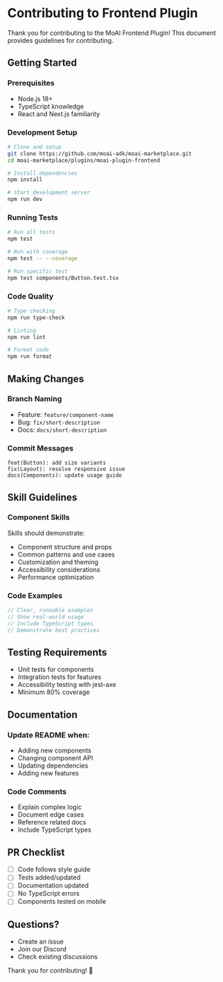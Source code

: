 # Contributing to Frontend Plugin

Thank you for contributing to the MoAI Frontend Plugin! This document provides guidelines for contributing.

## Getting Started

### Prerequisites
- Node.js 18+
- TypeScript knowledge
- React and Next.js familiarity

### Development Setup

```bash
# Clone and setup
git clone https://github.com/moai-adk/moai-marketplace.git
cd moai-marketplace/plugins/moai-plugin-frontend

# Install dependencies
npm install

# Start development server
npm run dev
```

### Running Tests

```bash
# Run all tests
npm test

# Run with coverage
npm test -- --coverage

# Run specific test
npm test components/Button.test.tsx
```

### Code Quality

```bash
# Type checking
npm run type-check

# Linting
npm run lint

# Format code
npm run format
```

## Making Changes

### Branch Naming
- Feature: `feature/component-name`
- Bug: `fix/short-description`
- Docs: `docs/short-description`

### Commit Messages
```
feat(Button): add size variants
fix(Layout): resolve responsive issue
docs(Components): update usage guide
```

## Skill Guidelines

### Component Skills
Skills should demonstrate:
- Component structure and props
- Common patterns and use cases
- Customization and theming
- Accessibility considerations
- Performance optimization

### Code Examples
```typescript
// Clear, runnable examples
// Show real-world usage
// Include TypeScript types
// Demonstrate best practices
```

## Testing Requirements
- Unit tests for components
- Integration tests for features
- Accessibility testing with jest-axe
- Minimum 80% coverage

## Documentation

### Update README when:
- Adding new components
- Changing component API
- Updating dependencies
- Adding new features

### Code Comments
- Explain complex logic
- Document edge cases
- Reference related docs
- Include TypeScript types

## PR Checklist
- [ ] Code follows style guide
- [ ] Tests added/updated
- [ ] Documentation updated
- [ ] No TypeScript errors
- [ ] Components tested on mobile

## Questions?

- Create an issue
- Join our Discord
- Check existing discussions

Thank you for contributing! 🚀
